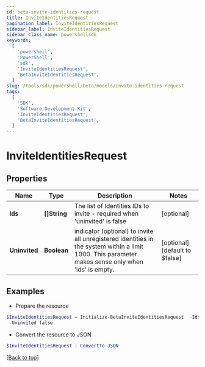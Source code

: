 ```yaml
---
id: beta-invite-identities-request
title: InviteIdentitiesRequest
pagination_label: InviteIdentitiesRequest
sidebar_label: InviteIdentitiesRequest
sidebar_class_name: powershellsdk
keywords:
  [
    'powershell',
    'PowerShell',
    'sdk',
    'InviteIdentitiesRequest',
    'BetaInviteIdentitiesRequest',
  ]
slug: /tools/sdk/powershell/beta/models/invite-identities-request
tags:
  [
    'SDK',
    'Software Development Kit',
    'InviteIdentitiesRequest',
    'BetaInviteIdentitiesRequest',
  ]
---
```


# InviteIdentitiesRequest

## Properties

| Name | Type | Description | Notes |
| --- | --- | --- | --- |
| **Ids** | **[]String** | The list of Identities IDs to invite - required when 'uninvited' is false | [optional] |
| **Uninvited** | **Boolean** | indicator (optional) to invite all unregistered identities in the system within a limit 1000. This parameter makes sense only when 'ids' is empty. | [optional] [default to $false] |

## Examples

- Prepare the resource

```powershell
$InviteIdentitiesRequest = Initialize-BetaInviteIdentitiesRequest  -Ids [2b568c65bc3c4c57a43bd97e3a8e55, 2c9180867769897d01776ed5f125512f] `
 -Uninvited false
```

- Convert the resource to JSON

```powershell
$InviteIdentitiesRequest | ConvertTo-JSON
```

[[Back to top]](#)

